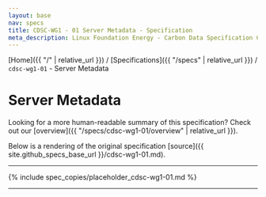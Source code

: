 ```yaml
---
layout: base
nav: specs
title: CDSC-WG1 - 01 Server Metadata - Specification
meta_description: Linux Foundation Energy - Carbon Data Specification Consortium (CDSC) - Customer DataWorking Group (WG1) - Specifications - cdsc-wg1-01 - Server Metadata
---
```

[Home]({{ "/" | relative_url }}) / [Specifications]({{ "/specs" | relative_url }}) / `cdsc-wg1-01` - Server Metadata

# Server Metadata

Looking for a more human-readable summary of this specification? Check out our [overview]({{ "/specs/cdsc-wg1-01/overview" | relative_url }}).

Below is a rendering of the original specification [source]({{ site.github_specs_base_url }}/cdsc-wg1-01.md).

---

{% include spec_copies/placeholder_cdsc-wg1-01.md %}

---
